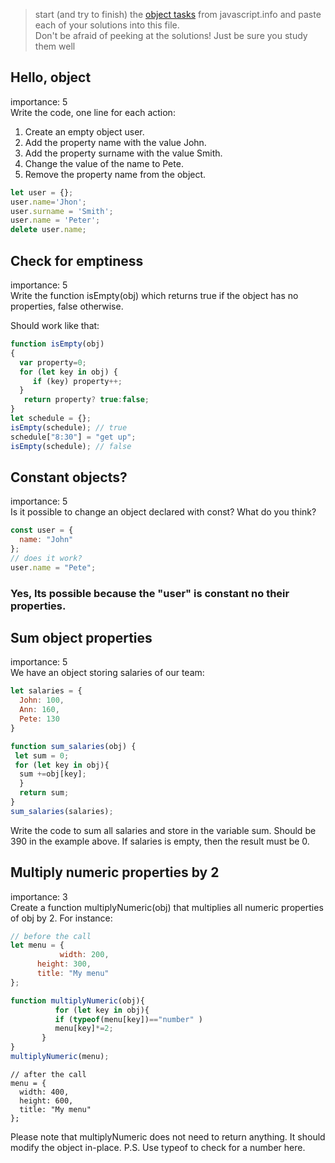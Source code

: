 > start (and try to finish) the [object tasks](https://javascript.info/object) from javascript.info and paste each of your solutions into this file.    
> Don't be afraid of peeking at the solutions!  Just be sure you study them well

## Hello, object
importance: 5 <br>
Write the code, one line for each action:

1. Create an empty object user.
2. Add the property name with the value John.
3. Add the property surname with the value Smith.
4. Change the value of the name to Pete.
5. Remove the property name from the object.

```js
let user = {};
user.name='Jhon';
user.surname = 'Smith';
user.name = 'Peter';
delete user.name;
```
## Check for emptiness
importance: 5<br>
Write the function isEmpty(obj) which returns true if the object has no properties, false otherwise.

Should work like that:

```js
function isEmpty(obj)
{
  var property=0;
  for (let key in obj) {
     if (key) property++;
  }
   return property? true:false;
}
let schedule = {};
isEmpty(schedule); // true
schedule["8:30"] = "get up";
isEmpty(schedule); // false
```
## Constant objects?
importance: 5<br>
Is it possible to change an object declared with const? What do you think?
```js
const user = {
  name: "John"
};
// does it work?
user.name = "Pete";
```
### Yes, Its possible because the "user" is constant no their properties. 


## Sum object properties
importance: 5<br>
We have an object storing salaries of our team:
```js
let salaries = {
  John: 100,
  Ann: 160,
  Pete: 130
}

function sum_salaries(obj) { 
 let sum = 0;
 for (let key in obj){
  sum +=obj[key];
  }
  return sum;
}
sum_salaries(salaries);
```
Write the code to sum all salaries and store in the variable sum. Should be 390 in the example above.
If salaries is empty, then the result must be 0.

## Multiply numeric properties by 2
importance: 3<br>
Create a function multiplyNumeric(obj) that multiplies all numeric properties of obj by 2.
For instance:

```js
// before the call
let menu = {
           width: 200,
	  height: 300,
	  title: "My menu"
};

function multiplyNumeric(obj){
          for (let key in obj){
	      if (typeof(menu[key])=="number" )
	      menu[key]*=2;
	   }
}
multiplyNumeric(menu);
```
```
// after the call
menu = {
  width: 400,
  height: 600,
  title: "My menu"
};
```
Please note that multiplyNumeric does not need to return anything. It should modify the object in-place.
P.S. Use typeof to check for a number here.
